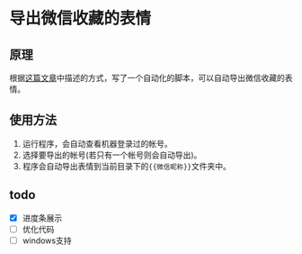 # 导出微信收藏的表情

## 原理
根据[这篇文章](https://blog.jogle.top/2022/08/14/macos-wechat-sticker-dump/)中描述的方式，写了一个自动化的脚本，可以自动导出微信收藏的表情。

## 使用方法
1. 运行程序，会自动查看机器登录过的帐号。
2. 选择要导出的帐号(若只有一个帐号则会自动导出)。
3. 程序会自动导出表情到当前目录下的`{{微信昵称}}`文件夹中。

## todo
- [x] 进度条展示
- [ ] 优化代码
- [ ] windows支持
